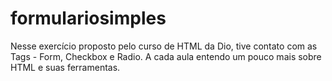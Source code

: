 # formulariosimples
Nesse exercício proposto pelo curso de HTML da Dio, tive contato com as Tags - Form, Checkbox e Radio. A cada aula entendo um pouco mais sobre HTML e suas ferramentas.
